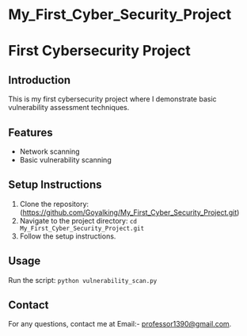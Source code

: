 # My_First_Cyber_Security_Project
# First Cybersecurity Project

## Introduction
This is my first cybersecurity project where I demonstrate basic vulnerability assessment techniques.

## Features
- Network scanning
- Basic vulnerability scanning

## Setup Instructions
1. Clone the repository:(https://github.com/Goyalking/My_First_Cyber_Security_Project.git)
3. Navigate to the project directory: `cd My_First_Cyber_Security_Project.git `
4. Follow the setup instructions.

## Usage
Run the script: `python vulnerability_scan.py`

## Contact
For any questions, contact me at Email:- professor1390@gmail.com.
